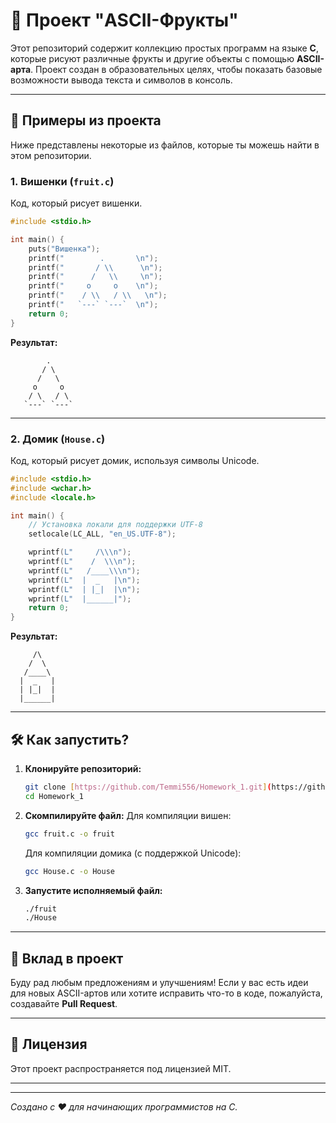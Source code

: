 # 🍒 Проект "ASCII-Фрукты"


Этот репозиторий содержит коллекцию простых программ на языке **C**, которые рисуют различные фрукты и другие объекты с помощью **ASCII-арта**. Проект создан в образовательных целях, чтобы показать базовые возможности вывода текста и символов в консоль.

---

## 🍉 Примеры из проекта

Ниже представлены некоторые из файлов, которые ты можешь найти в этом репозитории.

### **1. Вишенки (`fruit.c`)**

Код, который рисует вишенки.

```c
#include <stdio.h>

int main() {
    puts("Вишенка");
    printf("        .       \n");
    printf("       / \\      \n");
    printf("      /   \\     \n");
    printf("     o     o    \n");
    printf("    / \\   / \\   \n");
    printf("   `---` `---`  \n");
    return 0;
}
````

**Результат:**

```
        .       
       / \      
      /   \     
     o     o    
    / \   / \   
   `---` `---`  
```

-----

### **2. Домик (`House.c`)**

Код, который рисует домик, используя символы Unicode.

```c
#include <stdio.h>
#include <wchar.h>
#include <locale.h>

int main() {
    // Установка локали для поддержки UTF-8
    setlocale(LC_ALL, "en_US.UTF-8");

    wprintf(L"     /\\\n");
    wprintf(L"    /  \\\n");
    wprintf(L"   /____\\\n");
    wprintf(L"  |  _   |\n");
    wprintf(L"  | |_|  |\n");
    wprintf(L"  |______|");
    return 0;
}
```

**Результат:**

```
     /\
    /  \
   /____\
  |  _   |
  | |_|  |
  |______|
```

-----

## 🛠️ Как запустить?

1.  **Клонируйте репозиторий:**
    ```bash
    git clone [https://github.com/Temmi556/Homework_1.git](https://github.com/Temmi556/Homework_1.git)
    cd Homework_1
    ```
2.  **Скомпилируйте файл:**
    Для компиляции вишен:
    ```bash
    gcc fruit.c -o fruit
    ```
    Для компиляции домика (с поддержкой Unicode):
    ```bash
    gcc House.c -o House
    ```
3.  **Запустите исполняемый файл:**
    ```bash
    ./fruit
    ./House
    ```

-----

## 🤝 Вклад в проект

Буду рад любым предложениям и улучшениям\! Если у вас есть идеи для новых ASCII-артов или хотите исправить что-то в коде, пожалуйста, создавайте **Pull Request**.

-----

## 📜 Лицензия

Этот проект распространяется под лицензией MIT.

-----

-----

*Создано с ❤️ для начинающих программистов на C.*

